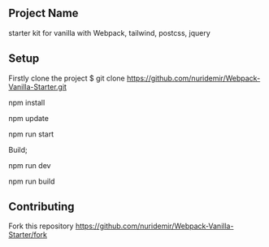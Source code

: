 ## Project Name

starter kit for vanilla with Webpack, tailwind, postcss, jquery

## Setup

Firstly clone the project $ git clone https://github.com/nuridemir/Webpack-Vanilla-Starter.git


npm install

npm update

npm run start

Build;

npm run dev

npm run build


## Contributing
Fork this repository https://github.com/nuridemir/Webpack-Vanilla-Starter/fork
